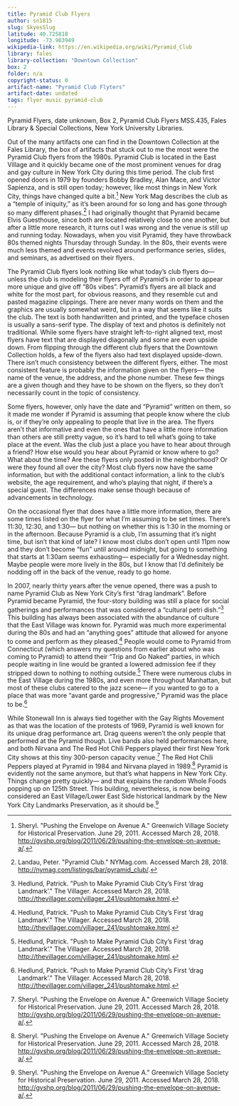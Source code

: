 ```yaml
---
title: Pyramid Club Flyers
author: sn1815
slug: SkyesSlug
latitude: 40.725818
longitude: -73.983949
wikipedia-link: https://en.wikipedia.org/wiki/Pyramid_Club
library: fales
library-collection: "Downtown Collection"
box: 2
folder: n/a
copyright-status: 0
artifact-name: "Pyramid Club Flyters"
artifact-date: undated
tags: flyer music pyramid-club
---
```


Pyramid Flyers, date unknown, Box 2, Pyramid Club Flyers MSS.435, Fales Library & Special Collections, New York University Libraries.

Out of the many artifacts one can find in the Downtown Collection at the Fales Library, the box of artifacts that stuck out to me the most were the Pyramid Club flyers from the 1980s. Pyramid Club is located in the East Village and it quickly became one of the most prominent venues for drag and gay culture in New York City during this time period. The club first opened doors in 1979 by founders Bobby Bradley, Alan Mace, and Victor Sapienza, and is still open today; however, like most things in New York City, things have changed quite a bit.[^footnote-3] New York Mag describes the club as a “temple of iniquity,” as it’s been around for so long and has gone through so many different phases.[^footnote-1] I had originally thought that Pyramid became Elvis Guesthouse, since both are located relatively close to one another, but after a little more research, it turns out I was wrong and the venue is still up and running today. Nowadays, when you visit Pyramid, they have throwback 80s themed nights Thursday through Sunday. In the 80s, their events were much less themed and events revolved around performance series, slides, and seminars, as advertised on their flyers.

The Pyramid Club flyers look nothing like what today’s club flyers do— unless the club is modeling their flyers off of Pyramid’s in order to appear more unique and give off “80s vibes”. Pyramid’s flyers are all black and white for the most part, for obvious reasons, and they resemble cut and pasted magazine clippings. There are never many words on them and the graphics are usually somewhat weird, but in a way that seems like it suits the club. The text is both handwritten and printed, and the typeface chosen is usually a sans-serif type. The display of text and photos is definitely not traditional. While some flyers have straight left-to-right aligned text, most flyers have text that are displayed diagonally and some are even upside down. From flipping through the different club flyers that the Downtown Collection holds, a few of the flyers also had text displayed upside-down. There isn’t much consistency between the different flyers, either. The most consistent feature is probably the information given on the flyers— the name of the venue, the address, and the phone number. These few things are a given though and they have to be shown on the flyers, so they don’t necessarily count in the topic of consistency.

Some flyers, however, only have the date and “Pyramid” written on them, so it made me wonder if Pyramid is assuming that people know where the club is, or if they’re only appealing to people that live in the area. The flyers aren’t that informative and even the ones that have a little more information than others are still pretty vague, so it’s hard to tell what’s going to take place at the event. Was the club just a place you have to hear about through a friend? How else would you hear about Pyramid or know where to go? What about the time? Are these flyers only posted in the neighborhood? Or were they found all over the city? Most club flyers now have the same information, but with the additional contact information, a link to the club’s website, the age requirement, and who’s playing that night, if there’s a special guest. The differences make sense though because of advancements in technology.

On the occasional flyer that does have a little more information, there are some times listed on the flyer for what I’m assuming to be set times. There’s 11:30, 12:30, and 1:30— but nothing on whether this is 1:30 in the morning or in the afternoon. Because Pyramid is a club, I’m assuming that it’s night time, but isn’t that kind of late? I know most clubs don’t open until 11pm now and they don’t become “fun” until around midnight, but going to something that starts at 1:30am seems exhausting— especially for a Wednesday night. Maybe people were more lively in the 80s, but I know that I’d definitely be nodding off in the back of the venue, ready to go home.

In 2007, nearly thirty years after the venue opened, there was a push to name Pyramid Club as New York City’s first “drag landmark”. Before Pyramid became Pyramid, the four-story building was still a place for social gatherings and performances that was considered a “cultural petri dish.”[^footnote-2] This building has always been associated with the abundance of culture that the East Village was known for. Pyramid was much more experimental during the 80s and had an “anything goes” attitude that allowed for anyone to come and perform as they pleased.[^footnote-2] People would come to Pyramid from Connecticut (which answers my questions from earlier about who was coming to Pyramid) to attend their “Trip and Go Naked” parties, in which people waiting in line would be granted a lowered admission fee if they stripped down to nothing to nothing outside.[^footnote-2] There were numerous clubs in the East Village during the 1980s, and even more throughout Manhattan, but most of these clubs catered to the jazz scene— if you wanted to go to a place that was more “avant garde and progressive,” Pyramid was the place to be.[^footnote-2]

While Stonewall Inn is always tied together with the Gay Rights Movement as that was the location of the protests of 1969, Pyramid is well known for its unique drag performance art. Drag queens weren’t the only people that performed at the Pyramid though. Live bands also held performances here, and both Nirvana and The Red Hot Chili Peppers played their first New York City shows at this tiny 300-person capacity venue.[^footnote-3] The Red Hot Chili Peppers played at Pyramid in 1984 and Nirvana played in 1989.[^footnote-3] Pyramid is evidently not the same anymore, but that’s what happens in New York City. Things change pretty quickly— and that explains the random Whole Foods popping up on 125th Street. This building, nevertheless, is now being considered an East Village/Lower East Side historical landmark by the New York City Landmarks Preservation, as it should be.[^footnote-3]

[^footnote-1]: Landau, Peter. "Pyramid Club." NYMag.com. Accessed March 28, 2018. http://nymag.com/listings/bar/pyramid_club/.

[^footnote-2]: Hedlund, Patrick. "Push to Make Pyramid Club City’s First ‘drag Landmark’." The Villager. Accessed March 28, 2018. http://thevillager.com/villager_241/pushtomake.html.

[^footnote-3]: Sheryl. "Pushing the Envelope on Avenue A." Greenwich Village Society for Historical Preservation. June 29, 2011. Accessed March 28, 2018. http://gvshp.org/blog/2011/06/29/pushing-the-envelope-on-avenue-a/.

